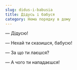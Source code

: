 ```yaml
---
slug: didus-i-babusia
title: Дідусь і бабуся
category: Нема порядку в дому
---
```

— Дідусю!

— Нехай ти сказишся, бабусю!

— За що ти лаєшся?

— А чого ти нападаєшся!
